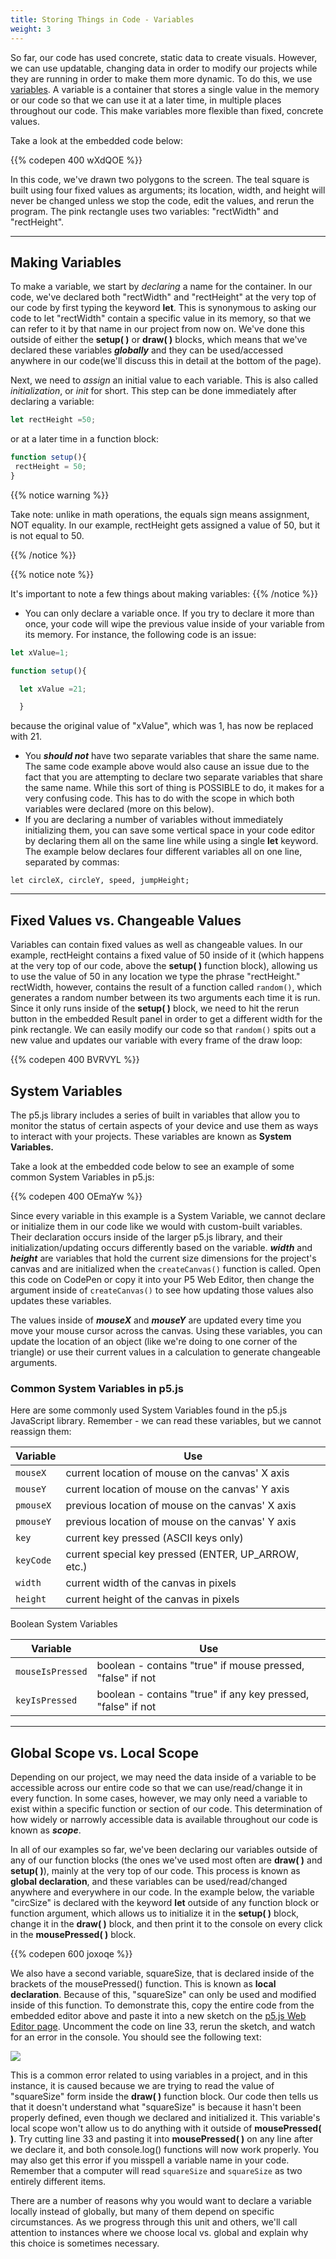```yaml
---
title: Storing Things in Code - Variables
weight: 3
---
```

So far, our code has used concrete, static data to create visuals. However, we can use updatable, changing data in order to modify our projects while they are running in order to make them more dynamic. To do this, we use [variables](https://pdm.lsupathways.org/6_resources/2_variables/). A variable is a container that stores a single value in the memory or our code so that we can use it at a later time, in multiple places throughout our code. This make variables more flexible than fixed, concrete values.

Take a look at the embedded code below:

{{% codepen 400 wXdQOE %}}

In this code, we've drawn two polygons to the screen. The teal square is built using four fixed values as arguments; its location, width, and height will never be changed unless we stop the code, edit the values, and rerun the program. The pink rectangle uses two variables: "rectWidth" and "rectHeight". 

---

## Making Variables

To make a variable, we start by _declaring_ a name for the container. In our code, we've declared both "rectWidth" and "rectHeight" at the very top of our code by first typing the keyword **let**. This is synonymous to asking our code to let "rectWidth" contain a specific value in its memory, so that we can refer to it by that name in our project from now on. We've done this outside of either the **setup( )** or **draw( )** blocks, which means that we've declared these variables _**globally**_ and they can be used/accessed anywhere in our code(we'll discuss this in detail at the bottom of the page).

Next, we need to _assign_ an initial value to each variable. This is also called _initialization_, or _init_ for short. This step can be done immediately after declaring a variable:

```javascript
let rectHeight =50;
```

or at a later time in a function block:

```javascript
function setup(){
 rectHeight = 50;
}
```

{{% notice warning %}}

Take note: unlike in math operations, the equals sign means assignment, NOT equality. In our example, rectHeight gets assigned a value of 50, but it is not equal to 50.

{{% /notice %}}

{{% notice note %}}

It's important to note a few things about making variables:
{{% /notice %}}

* You can only declare a variable once. If you try to declare it more than once, your code will wipe the previous value inside of your variable from its memory. For instance, the following code is an issue: 

```javascript
let xValue=1; 

function setup(){

  let xValue =21;

  }
```

  because the original value of  "xValue", which was 1, has now be  replaced with 21. 

* You _**should not**_ have two separate variables that share the same name. The same code example above would also cause an issue due to the fact that you are attempting to declare two separate variables that share the same name. While this sort of thing is POSSIBLE to do, it makes for a very confusing code. This has to do with the scope in which both variables were declared (more on this below). 
* If you are declaring a number of variables without immediately initializing them, you can save some vertical space in your code editor by declaring them all on the same line while using a single **let** keyword. The example below declares four different variables all on one line, separated by commas:


```
let circleX, circleY, speed, jumpHeight;
```

---

## Fixed Values vs. Changeable Values

Variables can contain fixed values as well as changeable values. In our example, rectHeight contains a fixed value of 50 inside of it (which happens at the very top of our code, above the **setup( )** function block), allowing us to use the value of 50 in any location we type the phrase "rectHeight."  rectWidth, however, contains the result of a function called `random()`, which generates a random number between its two arguments each time it is run. Since it only runs inside of the **setup( )** block, we need to hit the rerun button in the embedded Result panel in order to get a different width for the pink rectangle. We can easily modify our code so that `random()` spits out a new value and updates our variable with every frame of the draw loop:

 {{% codepen 400 BVRVYL %}}

## System Variables

The p5.js library includes a series of built in variables that allow you to monitor the status of certain aspects of your device and use them as ways to interact with your projects. These variables are known as **System Variables.** 

Take a look at the embedded code below to see an example of some common System Variables in p5.js:

{{% codepen 400 OEmaYw %}}

Since every variable in this example is a System Variable, we cannot declare or initialize them in our code like we would with custom-built variables. Their declaration occurs inside of the larger p5.js library, and their initialization/updating occurs differently based on the variable. _**width**_ and _**height**_ are variables that hold the current size dimensions for the project's canvas and are initialized when the `createCanvas()` function is called. Open this code on CodePen or copy it into your P5 Web Editor, then change the argument inside of `createCanvas()` to see how updating those values also updates these variables.

The values inside of _**mouseX**_ and **_mouseY_** are updated every time you move your mouse cursor across the canvas. Using these variables, you can update the location of an object (like we're doing to one corner of the triangle) or use their current values in a calculation to generate changeable arguments.

### Common System Variables in p5.js

Here are some commonly used System Variables found in the p5.js JavaScript library. Remember - we can read these variables, but we cannot reassign them:

| Variable  | Use                                                 |
| --------- | --------------------------------------------------- |
| `mouseX`  | current location of mouse on the canvas' X axis     |
| `mouseY`  | current location of mouse on the canvas' Y axis     |
| `pmouseX` | previous location of mouse on the canvas' X axis    |
| `pmouseY` | previous location of mouse on the canvas' Y axis    |
| `key`     | current key pressed (ASCII keys only)               |
| `keyCode` | current special key pressed (ENTER, UP_ARROW, etc.) |
| `width`   | current width of the canvas in pixels               |
| `height`  | current height of the canvas in pixels              |

Boolean System Variables

| Variable         | Use                                                          |
| ---------------- | ------------------------------------------------------------ |
| `mouseIsPressed` | boolean - contains "true" if mouse pressed, "false" if not   |
| `keyIsPressed`   | boolean - contains "true" if any key pressed, "false" if not |

---

## Global Scope vs. Local Scope

Depending on our project, we may need the data inside of a variable to be accessible across our entire code so that we can use/read/change it in every function. In some cases, however, we may only need a variable to exist within a specific function or section of our code. This determination of how widely or narrowly accessible data is available throughout our code is known as **_scope_**. 

In all of our examples so far, we've been declaring our variables outside of any of our function blocks (the ones we've used most often are **draw( )** and **setup( )**), mainly at the very top of our code. This process is known as **global declaration**, and these variables can be used/read/changed anywhere and everywhere in our code. In the example below, the variable "circSize" is declared with the keyword **let** outside of any function block or function argument, which allows us to initialize it in the **setup( )** block, change it in the **draw( )** block, and then print it to the console on every click in the **mousePressed( )** block.

{{% codepen 600 joxoqe %}}

We also have a second variable, squareSize, that is declared inside of the brackets of the mousePressed() function. This is known as **local declaration**. Because of this, "squareSize" can only be used and modified inside of this function. To demonstrate this, copy the entire code from the embedded editor above and paste it into a new sketch on the [p5.js Web Editor page](https://editor.p5js.org/). Uncomment the code on line 33, rerun the sketch, and watch for an error in the console. You should see the following text:

![](/images/uploads/screen-shot-2019-05-26-at-2.42.31-pm.png)

This is a common error related to using variables in a project, and in this instance, it is caused because we are trying to read the value of "squareSize" form inside the **draw( )** function block. Our code then tells us that it doesn't understand what "squareSize" is because it hasn't been properly defined, even though we declared and initialized it. This variable's local scope won't allow us to do anything with it outside of **mousePressed( )**. Try cutting line 33 and pasting it into **mousePressed( )** on any line after we declare it, and both console.log() functions will now work properly. You may also get this error if you misspell a variable name in your code. Remember that a computer will read `squareSize` and `squareSize` as two entirely different items.

There are a number of reasons why you would want to declare a variable locally instead of globally, but many of them depend on specific circumstances. As we progress through this unit and others, we'll call attention to instances where we choose local vs. global and explain why this choice is sometimes necessary.
